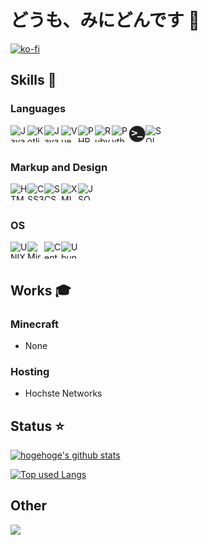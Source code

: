 # どうも、みにどんです 🙂

[![ko-fi](https://ko-fi.com/img/githubbutton_sm.svg)](https://ko-fi.com/L3L46FS43)

## Skills 🙌

### Languages

<img align="left" alt="Java" width="27px" height="27px" src="https://camo.githubusercontent.com/a870803f30db1d15495072fa9e946a7fa6a6fc1a47fe12324aaf7509c410fc4a/68747470733a2f2f6564656e742e6769746875622e696f2f537570657254696e7949636f6e732f696d616765732f7376672f6a6176612e737667"/>
<img align="left" alt="Kotlin" width="27px" height="27px" src="https://upload.wikimedia.org/wikipedia/commons/thumb/0/06/Kotlin_Icon.svg/2048px-Kotlin_Icon.svg.png"/>
<img align="left" alt="JavaScript" width="27px" height="27px" src="https://camo.githubusercontent.com/9496882abd182958bcea4238ab44f7eb8928d7a4144c150f18f6c55ceb9b4490/68747470733a2f2f6564656e742e6769746875622e696f2f537570657254696e7949636f6e732f696d616765732f7376672f6a6176617363726970742e737667"/>
<img align="left" alt="Vue" width="27px" height="27px" src="https://upload.wikimedia.org/wikipedia/commons/thumb/9/95/Vue.js_Logo_2.svg/1184px-Vue.js_Logo_2.svg.png"/>
<img align="left" alt="PHP" width="27px" height="27px" src="https://freeiconshop.com/wp-content/uploads/edd/php-flat.png"/>
<img align="left" alt="Ruby" width="27px" height="27px" src="https://upload.wikimedia.org/wikipedia/commons/thumb/7/73/Ruby_logo.svg/1024px-Ruby_logo.svg.png"/>
<img align="left" alt="Python" width="27px" height="27px" src="https://upload.wikimedia.org/wikipedia/commons/thumb/c/c3/Python-logo-notext.svg/2048px-Python-logo-notext.svg.png"/>
<img align="left" alt="Bash" width="27px" height="27px" src="https://raw.githubusercontent.com/github/explore/80688e429a7d4ef2fca1e82350fe8e3517d3494d/topics/terminal/terminal.png"/>
<img align="left" alt="SQL" width="27px" height="27px" src="https://i.imgur.com/ZKa8Wc8.png"/>

<br />
<br />

### Markup and Design

<img align="left" alt="HTML5" width="27px" height="27px" src="https://camo.githubusercontent.com/72e5df59529a42423d671ba4c02bfb327d917517bfff18595c5e5dc17a5abece/68747470733a2f2f6564656e742e6769746875622e696f2f537570657254696e7949636f6e732f696d616765732f7376672f68746d6c352e737667"/>
<img align="left" alt="CSS3" width="27px" height="27px" src="https://camo.githubusercontent.com/b788527f604d8e727fcc90d721984125bced85c8a1c9f8da69c6c4a3e51df3c5/68747470733a2f2f6564656e742e6769746875622e696f2f537570657254696e7949636f6e732f696d616765732f7376672f637373332e737667"/>
<img align="left" alt="SCSS" width="27px" height="27px" src="https://cdn.345tool.com/public/logos/scss-formatter-logo.png"/>
<img align="left" alt="XML" width="27px" height="27px" src="https://i.imgur.com/i6ZtksA.png"/>
<img align="left" alt="JSON" width="27px" height="27px" src="https://i.imgur.com/EJ4V5k9.png"/>

<br />
<br />

### OS

<img align="left" alt="UNIX-Based OS" width="27px" height="27px" src="https://camo.githubusercontent.com/875b2967090ac970937698e92e1bfeefdc6168b9afb428aabfe321e19d549d74/68747470733a2f2f6564656e742e6769746875622e696f2f537570657254696e7949636f6e732f696d616765732f7376672f6c696e75782e737667"/>
<img align="left" alt="Miracle Linux" width="27px" height="27px" src="https://store-images.s-microsoft.com/image/apps.61923.8ab8008d-12bc-445d-87f2-31c3333bbc94.0ffefd74-3fd1-434b-beaa-e74dc03efbab.86d46e92-6322-4815-ac65-4723f047b560"/>
<img align="left" alt="CentOS" width="27px" height="27px" src="https://4.bp.blogspot.com/-17Iss2YNiFs/Xemdci6R4NI/AAAAAAAAKII/HrohgMxuFJkX6qZNP15t2dzsrzzFoC7EACLcBGAsYHQ/s1600/centos-322.png"/>
<img align="left" alt="Ubuntu" width="27px" height="27px" src="https://cdn.icon-icons.com/icons2/70/PNG/512/ubuntu_14143.png"/>

<br />
<br />

## Works 🎓
### Minecraft
* None

### Hosting
* Hochste Networks

## Status ⭐
[![hogehoge's github stats](https://github-readme-stats.vercel.app/api?username=M1n1don&hide=contribs&count_private=true&show_icons=true&theme=tokyonight)](https://github.com/M1n1don/)

[![Top used Langs](https://github-readme-stats.vercel.app/api/top-langs/?username=M1n1don&layout=compact&theme=tokyonight)](https://github.com/M1n1don/)

## Other
<a href="https://www.resume.id/m1n1don">
  <img src="https://assets.st-note.com/production/uploads/images/9671875/a3dd7cb0acf6df8be731a2ace6750692.png"
</a>
